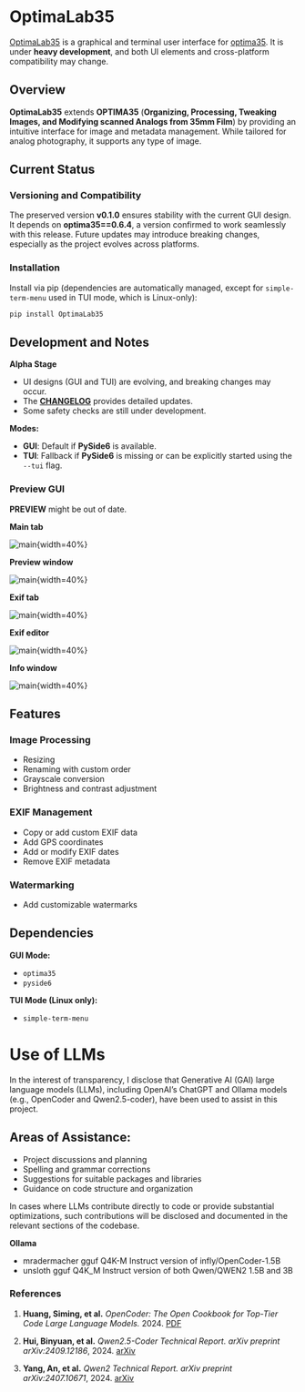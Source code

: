 # **OptimaLab35**
[OptimaLab35](https://gitlab.com/CodeByMrFinchum/OptimaLab35) is a graphical and terminal user interface for [optima35](https://gitlab.com/CodeByMrFinchum/optima35). It is under **heavy development**, and both UI elements and cross-platform compatibility may change.

## **Overview**

**OptimaLab35** extends **OPTIMA35** (**Organizing, Processing, Tweaking Images, and Modifying scanned Analogs from 35mm Film**) by providing an intuitive interface for image and metadata management. While tailored for analog photography, it supports any type of image.


## **Current Status**

### **Versioning and Compatibility**

The preserved version **v0.1.0** ensures stability with the current GUI design. It depends on **optima35==0.6.4**, a version confirmed to work seamlessly with this release. Future updates may introduce breaking changes, especially as the project evolves across platforms.

### **Installation**

Install via pip (dependencies are automatically managed, except for `simple-term-menu` used in TUI mode, which is Linux-only):
```bash
pip install OptimaLab35
```

## **Development and Notes**

**Alpha Stage**
- UI designs (GUI and TUI) are evolving, and breaking changes may occur.
- The [**CHANGELOG**](https://gitlab.com/CodeByMrFinchum/OptimaLab35/-/blob/main/CHANGELOG.md) provides detailed updates.
- Some safety checks are still under development.

**Modes:**
- **GUI**: Default if **PySide6** is available.
- **TUI**: Fallback if **PySide6** is missing or can be explicitly started using the `--tui` flag.

### Preview GUI
**PREVIEW** might be out of date.

**Main tab**

![main](https://gitlab.com/CodeByMrFinchum/OptimaLab35/-/raw/main/media/main_tab.png){width=40%}

**Preview window**

![main](https://gitlab.com/CodeByMrFinchum/OptimaLab35/-/raw/main/media/preview_window.png){width=40%}

**Exif tab**

![main](https://gitlab.com/CodeByMrFinchum/OptimaLab35/-/raw/main/media/exif_tab.png){width=40%}

**Exif editor**

![main](https://gitlab.com/CodeByMrFinchum/OptimaLab35/-/raw/main/media/exif_editor.png){width=40%}

**Info window**

![main](https://gitlab.com/CodeByMrFinchum/OptimaLab35/-/raw/main/media/info_window.png){width=40%}

## **Features**

### **Image Processing**
- Resizing
- Renaming with custom order
- Grayscale conversion
- Brightness and contrast adjustment

### **EXIF Management**
- Copy or add custom EXIF data
- Add GPS coordinates
- Add or modify EXIF dates
- Remove EXIF metadata

### **Watermarking**
- Add customizable watermarks

## **Dependencies**

**GUI Mode:**
- `optima35`
- `pyside6`

**TUI Mode (Linux only):**
- `simple-term-menu`

# Use of LLMs
In the interest of transparency, I disclose that Generative AI (GAI) large language models (LLMs), including OpenAI’s ChatGPT and Ollama models (e.g., OpenCoder and Qwen2.5-coder), have been used to assist in this project.

## Areas of Assistance:
- Project discussions and planning
- Spelling and grammar corrections
- Suggestions for suitable packages and libraries
- Guidance on code structure and organization

In cases where LLMs contribute directly to code or provide substantial optimizations, such contributions will be disclosed and documented in the relevant sections of the codebase.

**Ollama**
- mradermacher gguf Q4K-M Instruct version of infly/OpenCoder-1.5B
- unsloth gguf Q4K_M Instruct version of both Qwen/QWEN2 1.5B and 3B

### References
1. **Huang, Siming, et al.**
   *OpenCoder: The Open Cookbook for Top-Tier Code Large Language Models.*
   2024. [PDF](https://arxiv.org/pdf/2411.04905)

2. **Hui, Binyuan, et al.**
   *Qwen2.5-Coder Technical Report.*
   *arXiv preprint arXiv:2409.12186*, 2024. [arXiv](https://arxiv.org/abs/2409.12186)

3. **Yang, An, et al.**
   *Qwen2 Technical Report.*
   *arXiv preprint arXiv:2407.10671*, 2024. [arXiv](https://arxiv.org/abs/2407.10671)
